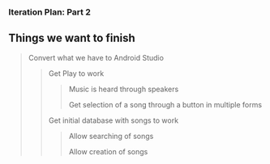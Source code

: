 ### Iteration Plan: Part 2

## Things we want to finish
> Convert what we have to Android Studio
>> Get Play to work
>>> Music is heard through speakers
>>> 
>>> Get selection of a song through a button in multiple forms
>> 
>> Get initial database with songs to work
>>> Allow searching of songs
>>> 
>>> Allow creation of songs 
>>  